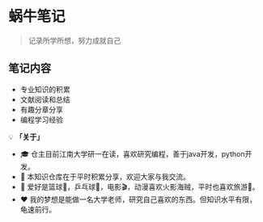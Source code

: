 # 蜗牛笔记

> 记录所学所想，努力成就自己

## 笔记内容

+ 专业知识的积累
+ 文献阅读和总结
+ 有趣分章分享
+ 编程学习经验

💡 **「关于」**

- 🎓 仓主目前江南大学研一在读，喜欢研究编程，善于java开发，python开发。
- 🌹 本知识仓库在于平时积累分享，欢迎大家与我交流。
- 🎈 爱好是篮球🏀，乒乓球🎳，电影🎬，动漫喜欢火影海贼，平时也喜欢旅游🚵。
- ❤️ 我的梦想是能做一名大学老师，研究自己喜欢的东西。但知识水平有限，龟速前行。
